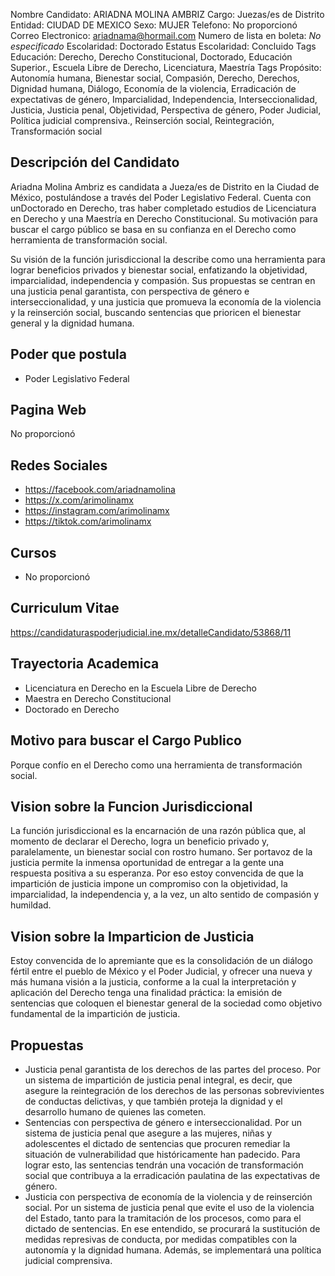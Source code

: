 Nombre Candidato: ARIADNA MOLINA AMBRIZ
Cargo: Juezas/es de Distrito
Entidad: CIUDAD DE MEXICO
Sexo: MUJER
Telefono: No proporcionó
Correo Electronico: ariadnama@hormail.com
Numero de lista en boleta: *No especificado*
Escolaridad: Doctorado
Estatus Escolaridad: Concluido
Tags Educación: Derecho, Derecho Constitucional, Doctorado, Educación Superior., Escuela Libre de Derecho, Licenciatura, Maestría
Tags Propósito: Autonomía humana, Bienestar social, Compasión, Derecho, Derechos, Dignidad humana, Diálogo, Economía de la violencia, Erradicación de expectativas de género, Imparcialidad, Independencia, Interseccionalidad, Justicia, Justicia penal, Objetividad, Perspectiva de género, Poder Judicial, Política judicial comprensiva., Reinserción social, Reintegración, Transformación social


## Descripción del Candidato 

Ariadna Molina Ambriz es candidata a Jueza/es de Distrito en la Ciudad de México, postulándose a través del Poder Legislativo Federal. Cuenta con unDoctorado en Derecho, tras haber completado estudios de Licenciatura en Derecho y una Maestría en Derecho Constitucional. Su motivación para buscar el cargo público se basa en su confianza en el Derecho como herramienta de transformación social.

Su visión de la función jurisdiccional la describe como una herramienta para lograr beneficios privados y bienestar social, enfatizando la objetividad, imparcialidad, independencia y compasión. Sus propuestas se centran en una justicia penal garantista, con perspectiva de género e interseccionalidad, y una justicia que promueva la economía de la violencia y la reinserción social, buscando sentencias que prioricen el bienestar general y la dignidad humana.


## Poder que postula

- Poder Legislativo Federal


## Pagina Web

No proporcionó


## Redes Sociales

- https://facebook.com/ariadnamolina
- https://x.com/arimolinamx
- https://instagram.com/arimolinamx
- https://tiktok.com/arimolinamx


## Cursos

- No proporcionó


## Curriculum Vitae

https://candidaturaspoderjudicial.ine.mx/detalleCandidato/53868/11


## Trayectoria Academica

- Licenciatura en Derecho en la Escuela Libre de Derecho
- Maestra en Derecho Constitucional
- Doctorado en Derecho


## Motivo para buscar el Cargo Publico

Porque confío en el Derecho como una herramienta de transformación social.


## Vision sobre la Funcion Jurisdiccional

La función jurisdiccional es la encarnación de una razón pública que, al momento de declarar el Derecho, logra un beneficio privado y, paralelamente, un bienestar social con rostro humano. Ser portavoz de la justicia permite la inmensa oportunidad de entregar a la gente una respuesta positiva a su esperanza. Por eso estoy convencida de que la impartición de justicia impone un compromiso con la objetividad, la imparcialidad, la independencia y, a la vez, un alto sentido de compasión y humildad.


## Vision sobre la Imparticion de Justicia

Estoy convencida de lo apremiante que es la consolidación de un diálogo fértil entre el pueblo de México y el Poder Judicial, y ofrecer una nueva y más humana visión a la justicia, conforme a la cual la interpretación y aplicación del Derecho tenga una finalidad práctica: la emisión de sentencias que coloquen el bienestar general de la sociedad como objetivo fundamental de la impartición de justicia.


## Propuestas

- Justicia penal garantista de los derechos de las partes del proceso. Por un sistema de impartición de justicia penal integral, es decir, que asegure la reintegración de los derechos de las personas sobrevivientes de conductas delictivas, y que también proteja la dignidad y el desarrollo humano de quienes las cometen.
- Sentencias con perspectiva de género e interseccionalidad. Por un sistema de justicia penal que asegure a las mujeres, niñas y adolescentes el dictado de sentencias que procuren remediar la situación de vulnerabilidad que históricamente han padecido. Para lograr esto, las sentencias tendrán una vocación de transformación social que contribuya a la erradicación paulatina de las expectativas de género.
- Justicia con perspectiva de economía de la violencia y de reinserción social. Por un sistema de justicia penal que evite el uso de la violencia del Estado, tanto para la tramitación de los procesos, como para el dictado de sentencias. En ese entendido, se procurará la sustitución de medidas represivas de conducta, por medidas compatibles con la autonomía y la dignidad humana. Además, se implementará una política judicial comprensiva.

